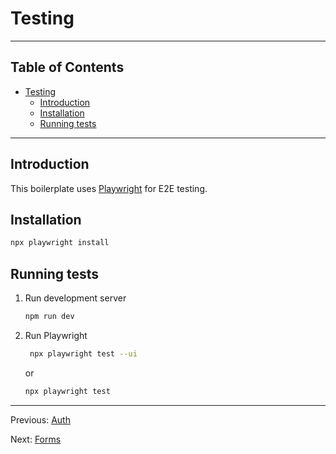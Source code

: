 # Testing

---

## Table of Contents <!-- omit in toc -->

- [Testing](#testing)
    - [Introduction](#introduction)
    - [Installation](#installation)
    - [Running tests](#running-tests)

---

## Introduction

This boilerplate uses [Playwright](https://playwright.dev/) for E2E testing.

## Installation

```bash
npx playwright install
```

## Running tests

1. Run development server

   ```bash
   npm run dev
   ```

1. Run Playwright

   ```bash
    npx playwright test --ui
    ```

   or

    ```bash
    npx playwright test
    ```

---

Previous: [Auth](auth.md)

Next: [Forms](forms.md)
